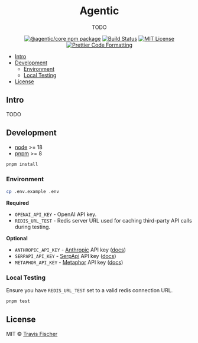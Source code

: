 <h1 align="center">Agentic</h1>

<p align="center">
  TODO
</p>

<p align="center">
  <a href="https://www.npmjs.com/package/@agentic/core"><img alt="@agentic/core npm package" src="https://img.shields.io/npm/v/@agentic/core.svg" /></a>
  <a href="https://github.com/transitive-bullshit/agentic/actions/workflows/test.yml"><img alt="Build Status" src="https://github.com/transitive-bullshit/agentic/actions/workflows/test.yml/badge.svg" /></a>
  <a href="https://github.com/transitive-bullshit/agentic/blob/main/license"><img alt="MIT License" src="https://img.shields.io/badge/license-MIT-blue" /></a>
  <a href="https://prettier.io"><img alt="Prettier Code Formatting" src="https://img.shields.io/badge/code_style-prettier-brightgreen.svg" /></a>
</p>

- [Intro](#intro)
- [Development](#development)
  - [Environment](#environment)
  - [Local Testing](#local-testing)
- [License](#license)

## Intro

TODO

## Development

- [node](https://nodejs.org/en) >= 18
- [pnpm](https://pnpm.io) >= 8

```bash
pnpm install
```

### Environment

```bash
cp .env.example .env
```

**Required**

- `OPENAI_API_KEY` - OpenAI API key.
- `REDIS_URL_TEST` - Redis server URL used for caching third-party API calls during testing.

**Optional**

- `ANTHROPIC_API_KEY` - [Anthropic](https://www.anthropic.com) API key ([docs](https://console.anthropic.com/docs))
- `SERPAPI_API_KEY` - [SerpApi](https://serpapi.com) API key ([docs](https://serpapi.com/search-api))
- `METAPHOR_API_KEY` - [Metaphor](https://metaphor.systems) API key ([docs](https://metaphorapi.readme.io/))

### Local Testing

Ensure you have `REDIS_URL_TEST` set to a valid redis connection URL.

```bash
pnpm test
```

## License

MIT © [Travis Fischer](https://transitivebullsh.it)
